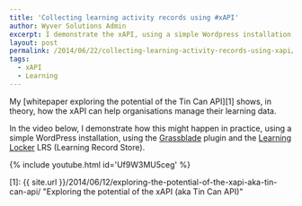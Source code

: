 ```yaml
---
title: 'Collecting learning activity records using #xAPI'
author: Wyver Solutions Admin
excerpt: I demonstrate the xAPI, using a simple Wordpress installation, using the Grassblade plugin and the Learning Locker LRS (Learning Record Store).
layout: post
permalink: /2014/06/22/collecting-learning-activity-records-using-xapi/
tags:
  - xAPI
  - Learning
---
```

My [whitepaper exploring the potential of the Tin Can API][1] shows, in theory, how the xAPI can help organisations manage their learning data.

In the video below, I demonstrate how this might happen in practice, using a simple WordPress installation, using the <a href="https://www.nextsoftwaresolutions.com/grassblade-xapi-companion/" target="_blank">Grassblade</a> plugin and the <a href="http://learninglocker.net/" target="_blank">Learning Locker</a> LRS (Learning Record Store).

{% include youtube.html id='Uf9W3MU5ceg' %}

 [1]: {{ site.url }}/2014/06/12/exploring-the-potential-of-the-xapi-aka-tin-can-api/ "Exploring the potential of the xAPI (aka Tin Can API)"
